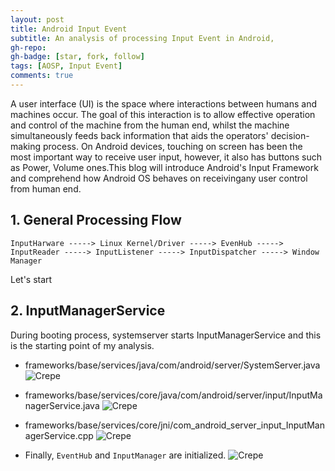```yaml
---
layout: post
title: Android Input Event
subtitle: An analysis of processing Input Event in Android,
gh-repo:
gh-badge: [star, fork, follow]
tags: [AOSP, Input Event]
comments: true
---
```

A user interface (UI) is the space where interactions between humans and machines occur. 
The goal of this interaction is to allow effective operation and control of the machine from the human end, 
whilst the machine simultaneously feeds back information that aids the operators' decision-making process. On Android devices, 
touching on screen has been the most important way to receive user input, however, it also has buttons 
such as Power, Volume ones.This blog will introduce Android's Input Framework and comprehend how Android OS behaves on receivingany user control from human end.

## 1. General Processing Flow
```
InputHarware -----> Linux Kernel/Driver -----> EvenHub -----> InputReader -----> InputListener -----> InputDispatcher -----> Window Manager
```

Let's start
## 2. InputManagerService
During booting process, systemserver starts InputManagerService and this is the starting point of my analysis.
- frameworks/base/services/java/com/android/server/SystemServer.java
![Crepe](https://hungemb.github.io/images/InputEvent1.png)

- frameworks/base/services/core/java/com/android/server/input/InputManagerService.java
![Crepe](https://hungemb.github.io/images/InputEvent2.png)

- frameworks/base/services/core/jni/com_android_server_input_InputManagerService.cpp
![Crepe](https://hungemb.github.io/images/InputEvent3.png)

- Finally, ```EventHub``` and ```InputManager``` are initialized.
![Crepe](https://hungemb.github.io/images/InputEvent4.png)
